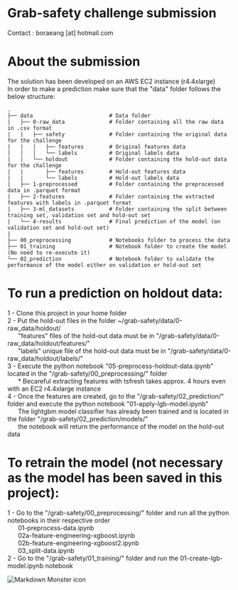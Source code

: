 # Grab-safety challenge submission
Contact : boraeang [at] hotmail.com
# About the submission
The solution has been developed on an AWS EC2 instance (r4.4xlarge)<br>
In order to make a prediction make sure that the "data" folder follows the below structure:<br>

    .
    ├── data                        # Data folder
    |   ├── 0-raw_data              # Folder containing all the raw data in .csv format
    |   |   ├── safety              # Folder containing the original data for the challenge
    |   |   │   ├── features        # Original features data
    |   |   |   └── labels          # Original labels data
    |   |   └── holdout             # Folder containing the hold-out data for the challenge
    |   |       ├── features        # Hold-out features data
    |   |       └── labels          # Hold-out labels data
    |   ├── 1-preprocessed          # Folder containing the preprocessed data in .parquet format
    |   ├── 2-features              # Folder containing the extracted features with labels in .parquet format
    |   ├── 3-ml_datasets           # Folder containing the split between training set, validation set and hold-out set
    |   └── 4-results               # Final prediction of the model (on validation set and hold-out set)
    |
    ├── 00_preprocessing            # Notebooks folder to process the data
    ├── 01_training                 # Notebook folder to create the model (No need to re-execute it)
    └── 02_prediction               # Notebook folder to validate the performance of the model either on validation or hold-out set
    
    
    
    
>

# To run a prediction on holdout data:
1 - Clone this project in your home folder<br>
2 - Put the hold-out files in the folder ~/grab-safety/data/0-raw_data/holdout/<br>
&nbsp;&nbsp;&nbsp;&nbsp;&nbsp;&nbsp;"features" files of the hold-out data must be in "/grab-safety/data/0-raw_data/holdout/features/"<br>
&nbsp;&nbsp;&nbsp;&nbsp;&nbsp;&nbsp;"labels" unique file of the hold-out data must be in "/grab-safety/data/0-raw_data/holdout/labels/"<br>
3 - Execute the python notebook "05-preprocess-holdout-data.ipynb" located in the "/grab-safety/00_preprocessing/" folder<br>
&nbsp;&nbsp;&nbsp;&nbsp;&nbsp;&nbsp;* Becareful extracting features with tsfresh takes approx. 4 hours even with an EC2 r4.4xlarge instance<br>
4 - Once the features are created, go to the "/grab-safety/02_prediction/" folder and execute the python notebook "01-apply-lgb-model.ipynb"<br>
&nbsp;&nbsp;&nbsp;&nbsp;&nbsp;&nbsp;The lightgbm model classifier has already been trained and is located in the folder "/grab-safety/02_prediction/models/"<br>
&nbsp;&nbsp;&nbsp;&nbsp;&nbsp;&nbsp;the notebook will return the performance of the model on the hold-out data<br>

# To retrain the model (not necessary as the model has been saved in this project):
1 - Go to the "/grab-safety/00_preprocessing/" folder and run all the python notebooks in their respective order<br>
&nbsp;&nbsp;&nbsp;&nbsp;&nbsp;&nbsp;01-preprocess-data.ipynb<br>
&nbsp;&nbsp;&nbsp;&nbsp;&nbsp;&nbsp;02a-feature-engineering-xgboost.ipynb<br>
&nbsp;&nbsp;&nbsp;&nbsp;&nbsp;&nbsp;02b-feature-engineering-xgboost2.ipynb<br>
&nbsp;&nbsp;&nbsp;&nbsp;&nbsp;&nbsp;03_split-data.ipynb<br>
2 - Go to the "/grab-safety/01_training/" folder and run the 01-create-lgb-model.ipynb notebook<br>


<img src="https://static.wixstatic.com/media/397bed_e0fd4340ff5f40de876b26f0fb7e1f83~mv2.png/v1/fill/w_610,h_610,al_c,q_85,usm_0.66_1.00_0.01/Grab%20EDM_Safety.webp"
     alt="Markdown Monster icon"
     style="float: left; margin-right: 10px;" />
